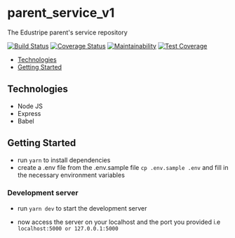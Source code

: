 # parent_service_v1
The Edustripe parent's service repository

[![Build Status](https://travis-ci.com/edustripetech/parent_service_v1.svg?branch=develop)](https://travis-ci.com/edustripetech/parent_service_v1)  [![Coverage Status](https://coveralls.io/repos/github/edustripetech/parent_service_v1/badge.svg?branch=develop)](https://coveralls.io/github/edustripetech/parent_service_v1?branch=develop)  [![Maintainability](https://api.codeclimate.com/v1/badges/5b381e08c3a2331613a4/maintainability)](https://codeclimate.com/github/edustripetech/parent_service_v1/maintainability)  [![Test Coverage](https://api.codeclimate.com/v1/badges/5b381e08c3a2331613a4/test_coverage)](https://codeclimate.com/github/edustripetech/parent_service_v1/test_coverage)

* [Technologies](#technologies)
* [Getting Started](#getting-started)

## Technologies

- Node JS
- Express
- Babel

## Getting Started

- run `yarn` to install dependencies
- create a .env file from the .env.sample file `cp .env.sample .env` and fill in the necessary environment variables

### Development server
- run `yarn dev` to start the development server

- now access the server on your localhost and the port you provided i.e `localhost:5000 or 127.0.0.1:5000`

